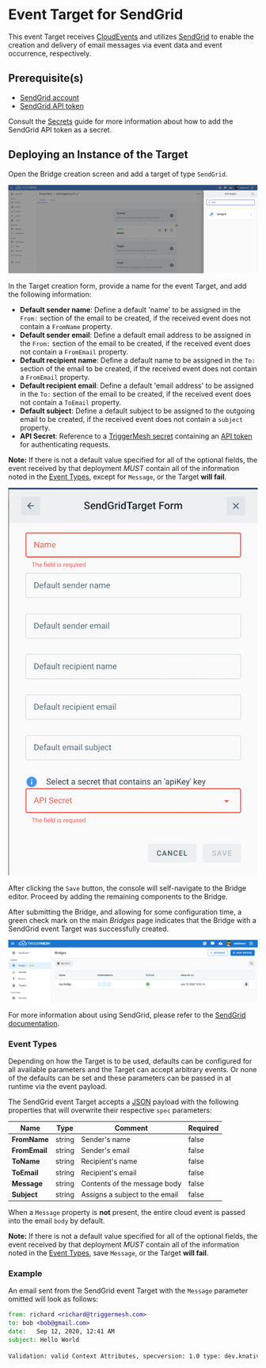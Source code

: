 # Event Target for SendGrid

This event Target receives [CloudEvents][ce] and utilizes [SendGrid][sg] to enable the creation and delivery of email messages via event data and event occurrence, respectively.

## Prerequisite(s)

- [SendGrid account][sgSU]
- [SendGrid API token][api]

Consult the [Secrets](../guides/secrets.md) guide for more information about how to add the SendGrid API token as a secret.

## Deploying an Instance of the Target

Open the Bridge creation screen and add a target of type `SendGrid`.

![Adding a SendGrid target](../../assets/images/sendgrid-target/create-bridge-1.png)

In the Target creation form, provide a name for the event Target, and add the following information:

- **Default sender name**: Define a default 'name' to be assigned in the `From:` section of the email to be created, if the received event does not contain a `FromName` property.
- **Default sender email**: Define a default email address to be assigned in the `From:` section of the email to be created, if the received event does not contain a `FromEmail` property.
- **Default recipient name**: Define a default name to be assigned in the `To:` section of the email to be created, if the received event does not contain a `FromEmail` property.
- **Default recipient email**: Define a default 'email address' to be assigned in the `To:` section of the email to be created, if the received event does not contain a `ToEmail` property.
- **Default subject**: Define a default subject to be assigned to the outgoing email to be created, if the received event does not contain a `subject` property.
- **API Secret**: Reference to a [TriggerMesh secret](../guides/secrets.md) containing an [API token][api] for authenticating requests.

**Note:** If there is not a default value specified for all of the optional fields, the event received by that deployment *MUST* contain all of the information noted in the [Event Types](#event-types), except for `Message`, or the Target **will fail**.

![SendGridTarget form](../../assets/images/sendgrid-target/create-bridge-2.png)

After clicking the `Save` button, the console will self-navigate to the Bridge editor. Proceed by adding the remaining components to the Bridge.

After submitting the Bridge, and allowing for some configuration time, a green check mark on the main _Bridges_ page indicates that the Bridge with a SendGrid event Target was successfully created.

![Bridge status](../../assets/images/bridge-status-green.png)

For more information about using SendGrid, please refer to the [SendGrid documentation][docs].

### Event Types

Depending on how the Target is to be used, defaults can be configured for all available parameters and the Target can accept arbitrary events. Or none of the defaults can be set and these parameters can be passed in at runtime via the event payload.

The SendGrid event Target accepts a [JSON][ce-jsonformat] payload with the following properties that will overwrite their respective `spec` parameters:

| Name  |  Type |  Comment | Required
|---|---|---|---|
| **FromName** | string | Sender's name |false |
| **FromEmail** | string | Sender's email | false |
| **ToName** | string | Recipient's name | false |
| **ToEmail** | string | Recipient's email | false |
| **Message** | string | Contents of the message body | false |
| **Subject** | string | Assigns a subject to the email | false |

When a `Message` property is **not** present, the entire cloud event is passed into the email `body` by default.

**Note:** If there is not a default value specified for all of the optional fields, the event received by that deployment *MUST* contain all of the information noted in the [Event Types](#event-types), save `Message`, or the Target **will fail**.

### Example

An email sent from the SendGrid event Target with the `Message` parameter omitted will look as follows:

```email
from: richard <richard@triggermesh.com>
to:	bob <bob@gmail.com>
date:	Sep 12, 2020, 12:41 AM
subject: Hello World

Validation: valid Context Attributes, specversion: 1.0 type: dev.knative.samples.helloworld source: dev.knative.samples/helloworldsource id: 536808d3-88be-4077-9d7a-a3f162705f79 time: 2020-09-12T04:41:00.000610299Z datacontenttype: application/json Extensions, knativearrivaltime: 2020-09-12T04:41:00.006331845Z knativehistory: default-kne-trigger-kn-channel.midimansland.svc.cluster.local Data, { "event":"data"} 
```

[sgSU]:https://signup.sendgrid.com/
[sg]:https://sendgrid.com/
[api]:https://sendgrid.com/docs/ui/account-and-settings/api-keys/

[ce]: https://cloudevents.io/
[ce-jsonformat]: https://github.com/cloudevents/spec/blob/v1.0/json-format.md
[docs]: https://sendgrid.com/docs/
